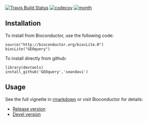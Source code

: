 [![Travis Build Status](https://api.travis-ci.org/seandavi/GEOquery.svg?branch=master)](https://travis-ci.org/seandavi/GEOquery)
[![codecov](https://codecov.io/gh/seandavi/GEOquery/branch/master/graph/badge.svg)](https://codecov.io/gh/seandavi/GEOquery)
[![month](https://img.shields.io/badge/downloads-3531/month-green.svg?style=flat)](https://bioconductor.org/packages/stats/bioc/GEOquery)

## Installation

To install from Bioconductor, use the following code:

```{r}
source("http://bioconductor.org/biocLite.R")
biocLite("GEOquery")
```

To install directly from github:

```{r}
library(devtools)
install_github('GEOquery','seandavi')
```

## Usage

See the full vignette in [rmarkdown](https://github.com/seandavi/GEOquery/blob/master/vignettes/GEOquery.Rmd) or visit Bioconductor for details:

- [Release version](http://www.bioconductor.org/packages/release/bioc/html/GEOquery.html)
- [Devel version](http://www.bioconductor.org/packages/devel/bioc/html/GEOquery.html)
